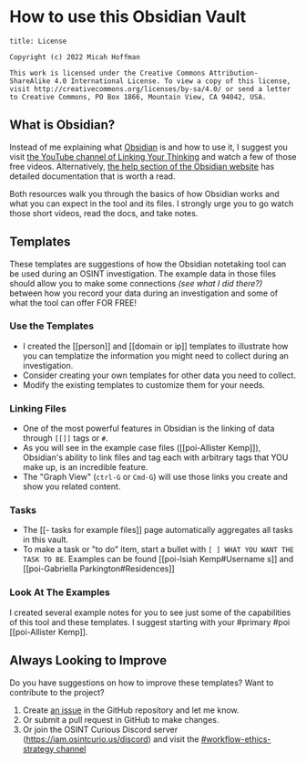 # How to use this Obsidian Vault
```ad-info
title: License

Copyright (c) 2022 Micah Hoffman

This work is licensed under the Creative Commons Attribution-ShareAlike 4.0 International License. To view a copy of this license, visit http://creativecommons.org/licenses/by-sa/4.0/ or send a letter to Creative Commons, PO Box 1866, Mountain View, CA 94042, USA.
```

## What is Obsidian?
Instead of me explaining what [Obsidian](https://obsidian.md) is and how to use it, I suggest you visit [the YouTube channel of Linking Your Thinking](https://www.youtube.com/watch?v=QgbLb6QCK88&list=PL3NaIVgSlAVLHty1-NuvPa9V0b0UwbzBd) and watch a few of those free videos. Alternatively, [the help section of the Obsidian website](https://help.obsidian.md/Start+here) has detailed documentation that is worth a read.

Both resources walk you through the basics of how Obsidian works and what you can expect in the tool and its files. I strongly urge you to go watch those short videos, read the docs, and take notes. 

## Templates
These templates are suggestions of how the Obsidian notetaking tool can be used during an OSINT investigation.  The example data in those files should allow you to make some connections _(see what I did there?)_ between how you record your data during an investigation and some of what the tool can offer FOR FREE!

### Use the Templates
- I created the [[person]] and [[domain or ip]] templates to illustrate how you can templatize the information you might need to collect during an investigation.
- Consider creating your own templates for other data you need to collect.
- Modify the existing templates to customize them for your needs.

### Linking Files
- One of the most powerful features in Obsidian is the linking of data through `[[]]` tags or `#`. 
- As you will see in the example case files ([[poi-Allister Kemp]]), Obsidian's ability to link files and tag each with arbitrary tags that YOU make up, is an incredible feature.
- The "Graph View"  (`ctrl-G` or `Cmd-G`) will use those links you create and show you related content. 

### Tasks
- The [[- tasks for example files]] page automatically aggregates all tasks in this vault.
- To make a task or "to do" item, start a bullet with `[ ] WHAT YOU WANT THE TASK TO BE`. Examples can be found [[poi-Isiah Kemp#Username s]] and [[poi-Gabriella Parkington#Residences]]

### Look At The Examples
I created several example notes for you to see just some of the capabilities of this tool and these templates. I suggest starting with your #primary #poi [[poi-Allister Kemp]]. 

## Always Looking to Improve
Do you have suggestions on how to improve these templates? Want to contribute to the project?
1. Create [an issue](https://github.com/WebBreacher/obsidian-osint-templates/issues) in the GitHub repository and let me know.
2. Or submit a pull request in GitHub to make changes.
3. Or join the OSINT Curious Discord server (https://iam.osintcurio.us/discord) and visit the [#workflow-ethics-strategy channel](https://discord.com/channels/735708716128796763/767064102135791648)
